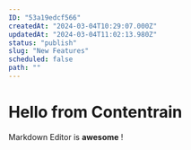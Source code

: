 ```yaml
---
ID: "53a19edcf566"
createdAt: "2024-03-04T10:29:07.000Z"
updatedAt: "2024-03-04T11:02:13.980Z"
status: "publish"
slug: "New Features"
scheduled: false
path: ""
---
```

# Hello from Contentrain

Markdown Editor is **awesome** !